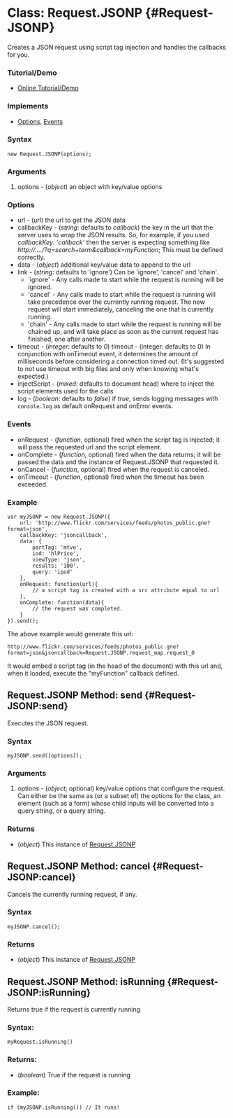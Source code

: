 Class: Request.JSONP {#Request-JSONP}
=====================================

Creates a JSON request using script tag injection and handles the callbacks for you.

### Tutorial/Demo

* [Online Tutorial/Demo][]

### Implements

* [Options][], [Events][]

### Syntax

	new Request.JSONP(options);

### Arguments

1. options - (*object*) an object with key/value options

### Options

* url - (*url*) the url to get the JSON data
* callbackKey - (*string*: defaults to *callback*) the key in the url that the server uses to wrap the JSON results. So, for example, if you used *callbackKey: 'callback'* then the server is expecting something like *http://..../?q=search+term&callback=myFunction*; This must be defined correctly.
* data - (*object*) additional key/value data to append to the url
* link       - (*string*: defaults to 'ignore') Can be 'ignore', 'cancel' and 'chain'.
	* 'ignore' - Any calls made to start while the request is running will be ignored.
	* 'cancel' - Any calls made to start while the request is running will take precedence over the currently running request. The new request will start immediately, canceling the one that is currently running.
	* 'chain'  - Any calls made to start while the request is running will be chained up, and will take place as soon as the current request has finished, one after another.
* timeout - (*integer*: defaults to *0*) timeout - (integer: defaults to 0) In conjunction with onTimeout event, it determines the amount of milliseconds before considering a connection timed out. (It's suggested to not use timeout with big files and only when knowing what's expected.)
* injectScript - (*mixed*: defaults to document head) where to inject the script elements used for the calls
* log - (*boolean*: defaults to *false*) if *true*, sends logging messages with `console.log` as default onRequest and onError events.

### Events

* onRequest - (*function*, optional) fired when the script tag is injected; it will pass the requested url and the script element.
* onComplete - (*function*, optional) fired when the data returns; it will be passed the data and the instance of Request.JSONP that requested it.
* onCancel - (*function*, optional) fired when the request is canceled.
* onTimeout - (*function*, optional) fired when the timeout has been exceeded.

### Example

	var myJSONP = new Request.JSONP({
		url: 'http://www.flickr.com/services/feeds/photos_public.gne?format=json',
		callbackKey: 'jsoncallback',
		data: {
			partTag: 'mtvo',
			iod: 'hlPrice',
			viewType: 'json',
			results: '100',
			query: 'ipod'
		},
		onRequest: function(url){
			// a script tag is created with a src attribute equal to url
		},
		onComplete: function(data){
			// the request was completed.
		}
	}).send();

The above example would generate this url:

	http://www.flickr.com/services/feeds/photos_public.gne?format=json&jsoncallback=Request.JSONP.request_map.request_0

It would embed a script tag (in the head of the document) with this url and, when it loaded, execute the "myFunction" callback defined.

Request.JSONP Method: send {#Request-JSONP:send}
------------------------------------------------

Executes the JSON request.

### Syntax

	myJSONP.send([options]);

### Arguments

1. options - (*object*; optional) key/value options that configure the request. Can either be the same as (or a subset of) the options for the class, an element (such as a form) whose child inputs will be converted into a query string, or a query string.

### Returns

* (*object*) This instance of [Request.JSONP][]


Request.JSONP Method: cancel {#Request-JSONP:cancel}
----------------------------------------------------

Cancels the currently running request, if any.

### Syntax

	myJSONP.cancel();

### Returns

* (*object*) This instance of [Request.JSONP][]


Request.JSONP Method: isRunning {#Request-JSONP:isRunning}
----------------------------------------------------------

Returns true if the request is currently running

### Syntax:

	myRequest.isRunning()

### Returns:

* (*boolean*) True if the request is running

### Example:

	if (myJSONP.isRunning()) // It runs!


[Online Tutorial/Demo]:http://www.clientcide.com/wiki/cnet-libraries/06-request/00-jsonp
[Request.JSONP]: #Request-JSONP
[Options]: /core/Class/Class.Extras#Options
[Events]: /core/Class/Class.Extras#Events

